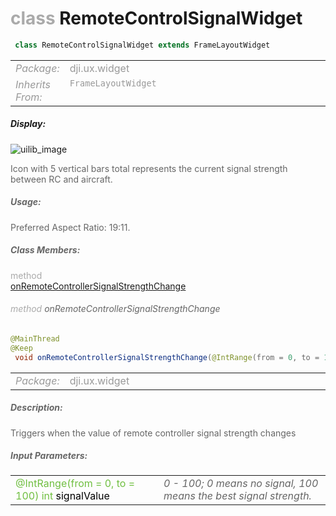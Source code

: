 <div class="article"><h1 ><font color="#AAA">class </font>RemoteControlSignalWidget</h1></div>

~~~java
 class RemoteControlSignalWidget extends FrameLayoutWidget 
~~~

<html><table class="table-supportedby"><tr valign="top"><td width=15%><font color="#999"><i>Package:</i></td><td width=85%><font color="#999">dji.ux.widget</td></tr><tr valign="top"><td width=15%><font color="#999"><i>Inherits From:</i></td><td width=85%><font color="#999"><code>FrameLayoutWidget</code></td></tr></table></html>



##### Display:

![uilib_image](/assets/RC.gif)<br style="clear:both" />

<font color="#666">Icon with 5 vertical bars total represents the current signal strength between RC and aircraft.



##### Usage:



<font color="#666">Preferred Aspect Ratio: 19:11.



##### Class Members:

<div class="api-row" id="remotecontrollersignalwidget_onremotecontrollersignalstrengthchange"><div class="api-col left"></div><div class="api-col middle" style="color:#AAA">method</div><div class="api-col right"><a class="trigger" href="#remotecontrollersignalwidget_onremotecontrollersignalstrengthchange_inline">onRemoteControllerSignalStrengthChange</a></div></div><div class="inline-doc" id="remotecontrollersignalwidget_onremotecontrollersignalstrengthchange_inline"

><div class="article"><h6 ><font color="#AAA">method </font>onRemoteControllerSignalStrengthChange</h6></div>

~~~java
@MainThread
@Keep
 void onRemoteControllerSignalStrengthChange(@IntRange(from = 0, to = 100) int signalValue) 
~~~

<html><table class="table-supportedby"><tr valign="top"><td width=15%><font color="#999"><i>Package:</i></td><td width=85%><font color="#999">dji.ux.widget</td></tr></table></html>



##### Description:



<font color="#666">Triggers when the value of remote controller signal strength changes



##### Input Parameters:

<html><table class="table-inline-parameters"><tr valign="top"><td><font color="#70BF41">@IntRange(from = 0, to = 100) int <font color="#000">signalValue</td><td><font color="#666"><i>0 - 100; 0 means no signal, 100 means the best signal strength.</i></td></tr></table></html></div>


